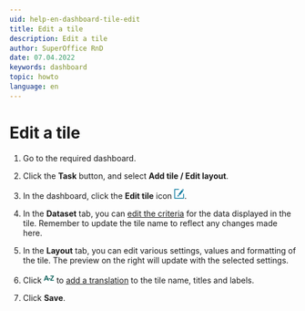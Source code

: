 ```yaml
---
uid: help-en-dashboard-tile-edit
title: Edit a tile
description: Edit a tile
author: SuperOffice RnD
date: 07.04.2022
keywords: dashboard
topic: howto
language: en
---
```


# Edit a tile

1. Go to the required dashboard.

2. Click the **Task** button, and select **Add tile / Edit layout**.

3. In the dashboard, click the **Edit tile** icon ![icon][img2].

4. In the **Dataset** tab, you can [edit the criteria][1] for the data displayed in the tile. Remember to update the tile name to reflect any changes made here.

5. In the **Layout** tab, you can edit various settings, values and formatting of the tile. The preview on the right will update with the selected settings.

6. Click ![icon][img1] to [add a translation][2] to the tile name, titles and labels.

7. Click **Save**.

<!-- Referenced links -->
[1]: ../../search-options/learn/search-criteria.md
[2]: ../../globalization-and-localization/learn/translate-fields.md

<!-- Referenced images -->
[img1]: ../../../../common/icons/az.png
[img2]: ../../../../common/icons/edit-pen.png
